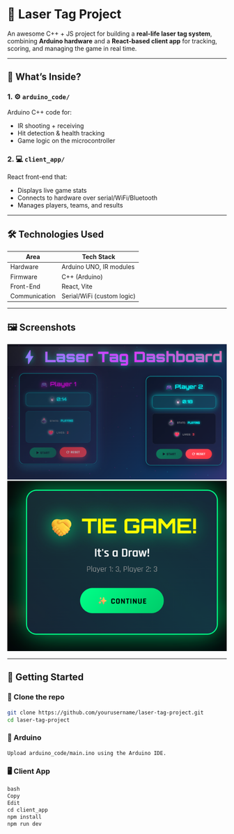 # 🔫 Laser Tag Project

An awesome C++ + JS project for building a **real-life laser tag system**, combining **Arduino hardware** and a **React-based client app** for tracking, scoring, and managing the game in real time.

---

## 🧠 What’s Inside?

### 1. ⚙️ `arduino_code/`
Arduino C++ code for:
- IR shooting + receiving
- Hit detection & health tracking
- Game logic on the microcontroller

### 2. 💻 `client_app/`
React front-end that:
- Displays live game stats
- Connects to hardware over serial/WiFi/Bluetooth
- Manages players, teams, and results

---

## 🛠️ Technologies Used

| Area          | Tech Stack                  |
|---------------|-----------------------------|
| Hardware      | Arduino UNO, IR modules     |
| Firmware      | C++ (Arduino)               |
| Front-End     | React, Vite                 |
| Communication | Serial/WiFi (custom logic)  |

---

## 🖼️ Screenshots

![Laser Gun Prototype](Dashboard.png)
![React UI Preview](status.png)

---

## 🚀 Getting Started

### 🧩 Clone the repo
```bash
git clone https://github.com/yourusername/laser-tag-project.git
cd laser-tag-project
```
### 🧱 Arduino
```
Upload arduino_code/main.ino using the Arduino IDE.
```
### 🖥️ Client App
```
bash
Copy
Edit
cd client_app
npm install
npm run dev
```
